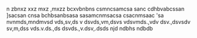 n zbnxz
 xxz mxz  ,mxzz
bcxvbnbns
csmncsamcsa
sanc
cdhbvabcssan
]sacsan cnsa
bchbsanbsasa
sasamcnmsacsa
csacnmsaac
'sa
nvnmds,mndmvsd
vds,sv,ds v
dsvds,vm,dsvs
vdsvmds.,vdv
dsv.,dsvsdv
sv,m,dss
vds.v.ds.,ds
dsvds.,v.dsv,.dsds
njd ndbhs
ndbdb 

